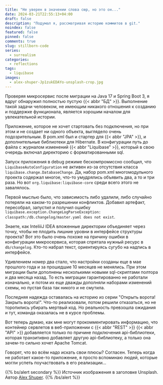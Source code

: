 ```yaml
---
title: "Не уверен в значении слова сюр, но это он..."
date: 2024-03-21T22:55:13+04:00
draft: false
description: "Подумал я, рассматривая историю коммитов в git."
noindex: false
featured: false
pinned: false
comments: true
slug: stillborn-code
series:
  - surrealism
categories:
  - reflections
tags:
  - liquibase
images:
  - alex-shuper-Jp1zukEDAYo-unsplash-crop.jpg
---
```

Проверяя микросервис после миграции на Java 17 и Spring Boot 3, я вдруг обнаружил полностью пустую {{< abbr "БД" >}}.
Выполнение такой задачи человеком, не имеющим никакого отношения к созданию и поддержке функционала, является хорошим началом для увлекательной истории.

Приложение, которое не хочет стартовать без подключения, но при этом и не создает ни одного объекта, выглядело очень подозрительным.
В pom.xml был и стартер для {{< abbr "JPA" >}}, и дополнительные библиотеки для Hibernate.
В конфигурации путь до файла с журналом изменений {{< abbr "Liquibase" >}}, который в свою очередь включал директорию с форматированными sql.

Запуск приложения в debug режиме бескомпромиссно сообщил, что `LiquibaseAutoConfiguration` не активен из-за отсутствия класса `liquibase.change.DatabaseChange`.
Да, набор pom.xml многомодульного проекта содержал многое, что-то умудрялись объявить два, а то и три раза.
Но вот `org.liquibase:liquibase-core` среди всего этого не завалялось.

Первой мыслью было, что зависимость либо удалили, либо случайно потеряли на каком-то разрешении конфликтов.
Добавил артефакт, пересобрал, запустил и получил ошибку `liquibase.exception.ChangeLogParseException: classpath:/db.changelog/master.yaml does not exist`.

Знаете, как InteliiiJ IDEA вложенные директории объединяет через точку, чтобы не плодить лишние уровни в интерфейсе структуры проекта?
Вот это было очень похоже на причину ошибки в конфигурации микросервиса, которая спрятала нужный ресурс в `db/changelog`.
Кто-то набрал текст, ориентируясь сугубо на надпись в интерфейсе.

Удивлением номер два стало, что настройки созданы еще в мае прошлого года и за прошедшие 10 месяцев не менялись.
При этом миграции были дополнены несколькими новыми sql-скриптами полтора и два месяца назад.
То есть миграции гарантированно не работали изначально, и потом их еще дважды дополняли наборами изменений схемы, но пустая база так никого и не смутила.

Последняя надежда оставалась на историю из серии "Открыть ворота! Закрыть ворота!".
Что-то реализовали, потом решили отказаться, но не торопились убирать мертвый код.
Но реальность превзошла ожидания и тут, команда оказалась не в курсе проблемы.

Вот теперь думаю, как мне могут прокомментировать информацию, что контейнер сервлетов в веб-приложении с {{< abbr "REST" >}} {{< abbr "API" >}} добавляется только по причине подключения api-библиотеки, которая транзитивно добавляет другую api-библиотеку, а только она зачем-то сильно хочет Apache Tomcat.

Говорят, что во всём надо искать свои плюсы?
Согласен. Теперь когда не работает какое-то приложение, я просто вспоминаю людей, которые могли успеть поучаствовать в его реализации...

{{% bs/alert secondary %}}
Источник изображения в заголовке Unsplash. Автор [Alex Shuper](https://unsplash.com/@alexshuperart).
{{% /bs/alert %}}
